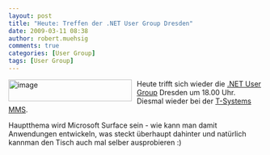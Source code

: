 ```yaml
---
layout: post
title: "Heute: Treffen der .NET User Group Dresden"
date: 2009-03-11 08:38
author: robert.muehsig
comments: true
categories: [User Group]
tags: [User Group]
---
```

<p><a href="{{BASE_PATH}}/assets/wp-images/image668.png"><img style="border-right: 0px; border-top: 0px; margin: 0px 10px 0px 0px; border-left: 0px; border-bottom: 0px" height="43" alt="image" src="{{BASE_PATH}}/assets/wp-images/image-thumb646.png" width="244" align="left" border="0" /></a> Heute trifft sich wieder die <a href="http://dd-dotnet.de/?p=54">.NET User Group</a> Dresden um 18.00 Uhr. Diesmal wieder bei der <a href="http://maps.google.de/maps?f=q&amp;hl=de&amp;geocode=&amp;q=Riesaer+Stra%C3%9Fe+5,+01129+Trachenberge,+Dresden&amp;sll=51.151786,10.415039&amp;sspn=8.577035,19.6875&amp;ie=UTF8&amp;source=embed&amp;ll=51.0901,13.730164&amp;spn=0.034018,0.077248&amp;t=h&amp;z=14&amp;iwloc=addr">T-Systems MMS</a>.</p>  <p>Hauptthema wird Microsoft Surface sein - wie kann man damit Anwendungen entwickeln, was steckt &#252;berhaupt dahinter und nat&#252;rlich kannman den Tisch auch mal selber ausprobieren :)</p>
